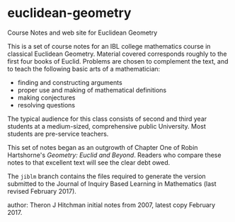 euclidean-geometry
==================

Course Notes and web site for Euclidean Geometry

This is a set of course notes for an IBL college mathematics course in classical Euclidean Geometry.
Material covered corresponds roughly to the first four books of Euclid. Problems are chosen to
complement the text, and to teach the following basic arts of a mathematician:

- finding and constructing arguments
- proper use and making of mathematical definitions
- making conjectures
- resolving questions

The typical audience for this class consists of second and third year students at a medium-sized,
comprehensive public University. Most students are pre-service teachers.

This set of notes began as an outgrowth of Chapter One of Robin Hartshorne's _Geometry: Euclid and Beyond_.
Readers who compare these notes to that excellent text will see the clear debt owed.

The `jiblm` branch contains the files required to generate the version submitted to
the Journal of Inquiry Based Learning in Mathematics (last revised February 2017).


author: Theron J Hitchman
initial notes from 2007, latest copy February 2017.
